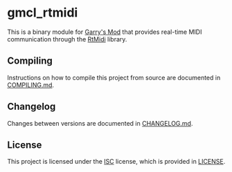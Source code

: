 # gmcl\_rtmidi

This is a binary module for [Garry's Mod](https://gmod.facepunch.com/) that
provides real-time MIDI communication through the
[RtMidi](https://www.music.mcgill.ca/~gary/rtmidi/) library.

## Compiling

Instructions on how to compile this project from source are documented in
[COMPILING.md](COMPILING.md).

## Changelog

Changes between versions are documented in [CHANGELOG.md](CHANGELOG.md).

## License

This project is licensed under the [ISC](https://spdx.org/licenses/ISC) license,
which is provided in [LICENSE](LICENSE).
